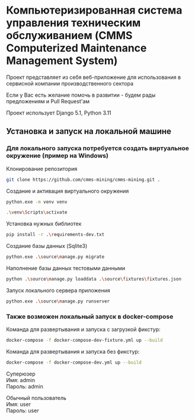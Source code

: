 # Компьютеризированная система управления техническим обслуживанием (CMMS Computerized Maintenance Management System)

Проект представляет из себя веб-приложение для использования в сервисной компании производственного сектора

Если у Вас есть желание помочь в развитии - будем рады предложениям и Pull Request'ам

Проект использует Django 5.1, Python 3.11

## Установка и запуск на локальной машине

### Для локального запуска потребуется создать виртуальное окружение (пример на Windows)

Клонирование репозитория
```bash
git clone https://github.com/cmms-mining/cmms-mining.git .
```
Создание и активация виртуального окружения
```bash
python.exe -m venv venv
```
```bash
.\venv\Scripts\activate
```
Установка нужных библиотек
```bash
pip install -r .\requirements-dev.txt
```
Создание базы данных (Sqlite3)
```bash
python.exe .\source\manage.py migrate
```
Наполнение базы данных тестовыми данными
```bash
python .\source\manage.py loaddata .\source\fixtures\fixtures.json
```
Запуск локального сервера приложения
```bash
python.exe .\source\manage.py runserver 
```

### Также возможен локальный запуск в docker-compose

Команда для развертывания и запуска с загрузкой фикстур:

```bash
docker-compose -f docker-compose-dev-fixture.yml up --build
```
Команда для развертывания и запуска без фикстур:

```bash
docker-compose -f docker-compose-dev.yml up --build
```

Суперюзер  
Имя: admin  
Пароль: admin

Обычный пользователь  
Имя: user  
Пароль: user